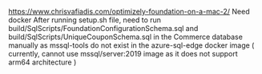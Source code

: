 https://www.chrisvafiadis.com/optimizely-foundation-on-a-mac-2/
Need docker
After running setup.sh file, need to run build/SqlScripts/FoundationConfigurationSchema.sql and build/SqlScripts/UniqueCouponSchema.sql in the Commerce database manually as mssql-tools do not exist in the azure-sql-edge docker image ( currently, cannot use mssql/server:2019 image as it does not support arm64 architecture ) 